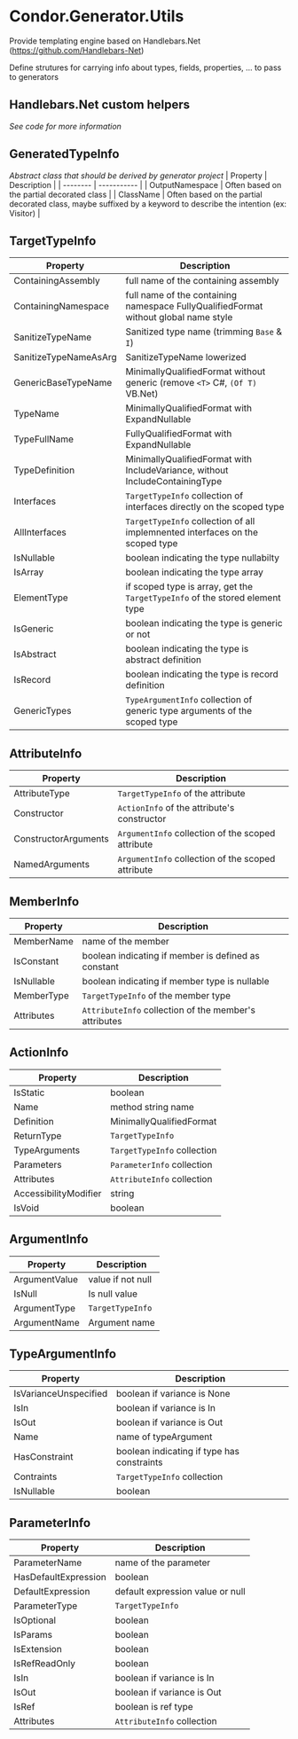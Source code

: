 # Condor.Generator.Utils

Provide templating engine based on Handlebars.Net (https://github.com/Handlebars-Net)

Define strutures for carrying info about types, fields, properties, ... to pass to generators

## Handlebars.Net custom helpers

*See code for more information*


## GeneratedTypeInfo

*Abstract class that should be derived by generator project*
| Property | Description |
| -------- | ----------- |
| OutputNamespace | Often based on the partial decorated class |
| ClassName | Often based on the partial decorated class, maybe suffixed by a keyword to describe the intention (ex: Visitor) |

## TargetTypeInfo 

| Property | Description |
| -------- | ----------- |
| ContainingAssembly | full name of the containing assembly |
| ContainingNamespace | full name of the containing namespace  FullyQualifiedFormat without global name style |
| SanitizeTypeName | Sanitized type name (trimming `Base` & `I`) |
| SanitizeTypeNameAsArg | SanitizeTypeName lowerized |
| GenericBaseTypeName | MinimallyQualifiedFormat without generic (remove `<T>` C#, `(Of T)` VB.Net) |
| TypeName | MinimallyQualifiedFormat with ExpandNullable |
| TypeFullName | FullyQualifiedFormat with ExpandNullable |
| TypeDefinition | MinimallyQualifiedFormat with IncludeVariance, without IncludeContainingType |
| Interfaces | `TargetTypeInfo` collection of interfaces directly on the scoped type |
| AllInterfaces | `TargetTypeInfo` collection of all implemnented interfaces on the scoped type |
| IsNullable | boolean indicating the type nullabilty |
| IsArray | boolean indicating the type array |
| ElementType | if scoped type is array, get the `TargetTypeInfo` of the stored element type |
| IsGeneric | boolean indicating the type is generic or not |
| IsAbstract | boolean indicating the type is abstract definition |
| IsRecord | boolean indicating the type is record definition |
| GenericTypes | `TypeArgumentInfo` collection of generic type arguments of the scoped type |

## AttributeInfo
| Property | Description |
| -------- | ----------- |
| AttributeType | `TargetTypeInfo` of the attribute |
| Constructor | `ActionInfo` of the attribute's constructor |
| ConstructorArguments | `ArgumentInfo` collection of the scoped attribute |
| NamedArguments | `ArgumentInfo` collection of the scoped attribute |


## MemberInfo
| Property | Description |
| -------- | ----------- |
| MemberName | name of the member
| IsConstant | boolean indicating if member is defined as constant |
| IsNullable | boolean indicating if member type is nullable |
| MemberType | `TargetTypeInfo` of the member type |
| Attributes | `AttributeInfo` collection of the member's attributes  |

## ActionInfo
| Property | Description |
| -------- | ----------- |
| IsStatic | boolean |
| Name | method string name |
| Definition | MinimallyQualifiedFormat |
| ReturnType | `TargetTypeInfo` |
| TypeArguments | `TargetTypeInfo` collection |
| Parameters | `ParameterInfo` collection |
| Attributes | `AttributeInfo` collection |
| AccessibilityModifier | string |
| IsVoid | boolean |

## ArgumentInfo
| Property | Description |
| -------- | ----------- |
| ArgumentValue | value if not null |
| IsNull | Is null value |
| ArgumentType | `TargetTypeInfo` |
| ArgumentName | Argument name |

## TypeArgumentInfo
| Property | Description |
| -------- | ----------- |
| IsVarianceUnspecified | boolean if variance is None |
| IsIn | boolean if variance is In |
| IsOut | boolean if variance is Out |
| Name | name of typeArgument |
| HasConstraint | boolean indicating if type has constraints |
| Contraints | `TargetTypeInfo` collection |
| IsNullable | boolean |

## ParameterInfo
| Property | Description |
| -------- | ----------- |
| ParameterName | name of the parameter |
| HasDefaultExpression | boolean |
| DefaultExpression | default expression value or null |
| ParameterType | `TargetTypeInfo` |
| IsOptional | boolean |
| IsParams | boolean |
| IsExtension | boolean |
| IsRefReadOnly | boolean |
| IsIn | boolean if variance is In |
| IsOut | boolean if variance is Out |
| IsRef | boolean is ref type |
| Attributes | `AttributeInfo` collection |